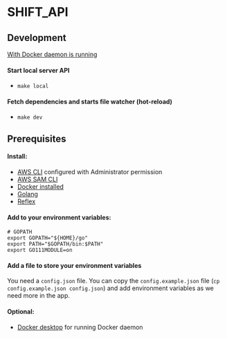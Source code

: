 # SHIFT_API

## Development
 
[With Docker daemon is running](https://www.docker.com/get-started)

#### Start local server API
- `make local`

#### Fetch dependencies and starts file watcher (hot-reload) 
- `make dev`

## Prerequisites

#### Install:

* [AWS CLI](https://docs.aws.amazon.com/cli/latest/userguide/cli-chap-install.html) configured with Administrator permission
* [AWS SAM CLI](https://aws.amazon.com/serverless/sam/)
* [Docker installed](https://www.docker.com/community-edition)
* [Golang](https://golang.org)
* [Reflex](https://github.com/cespare/reflex)

#### Add to your environment variables:
```
# GOPATH
export GOPATH="${HOME}/go"
export PATH="$GOPATH/bin:$PATH"
export GO111MODULE=on
```

#### Add a file to store your environment variables
You need a `config.json` file.  You can copy the `config.example.json` file (`cp config.example.json config.json`) and add environment variables as we need more in the app. 

#### Optional:
- [Docker desktop](https://www.docker.com/products/docker-desktop) for running Docker daemon
